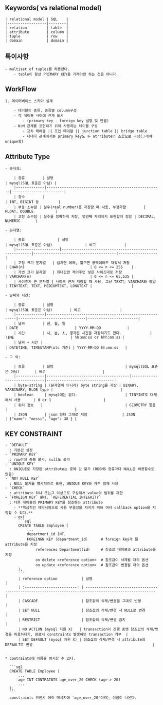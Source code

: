 ## Keywords( vs relational model)

    | relational model | SQL    |
    |------------------|--------|
    | relation         | table  |
    | attribute        | column |
    | tuple            | row    |
    | domain           | domain |


## 특이사항

    - multiset of tuples를 허용한다.
        - table이 항상 PRIMARY KEY를 가져야만 하는 것은 아니다.


## WorkFlow

    1. 데이터베이스 스키마 설계

        - 테이블의 종류, 종류별 column구성
        - 각 테이블 사이에 관계 표시
            - (primary key - foreign key 설정 및 연결)
        - N:M 관계를 표현하기 위해 사용하는 테이블 구성
            - 교차 테이블 || 조인 테이블 || junction table || bridge table
            - 다대다 관계에서는 primary key도 두 atrribute의 조합으로 구성(그래야 unique함)


## Attribute Type

    - 숫자형:

        | 종류        | 설명                                                | mysql(SQL 표준은 아님) |
        |-------------|-----------------------------------------------------|------------------------|
        | 정수        |                                                     | INT, BIGINT 등         |
        | 부동 소수점 | 실수(real number)를 저장할 때 사용, 부정확함        | FLOAT, DOUBLE          |
        | 고정 소수점 | 실수를 정확하게 저장, 몇번째 자리까지 표현할지 정함 | DECIMAL, NUMERIC       |

    - 문자열:

        | 종류               | 설명                                                   | mysql(SQL 표준은 아님)               | 비고             |
        |--------------------|--------------------------------------------------------|--------------------------------------|------------------|
        | 고정 크기 문자열   | 넘치면 에러, 짧으면 공백이라도 채워서 저장             | CHAR(n)                              | 0 <= n <= 255    |
        | 가변 크기 문자열   | 최대값만 적어주면 넣은 사이즈대로 저장                 | VARCHAR(n)                           | 0 <= n <= 65,535 |
        | 사이즈가 큰 문자열 | 사이즈 큰거 저장할 때 사용, 그냥 TEXT는 VARCHAR와 동일 | TINYTEXT, TEXT, MEDIUMTEXT, LONGTEXT |                  |

    - 날짜와 시간:

        | 종류        | 설명                                                   | mysql(SQL 표준은 아님)        | 비고                  |
        |-------------|--------------------------------------------------------|-------------------------------|-----------------------|
        | 날짜        | 년, 월, 일                                             | DATE                          | YYYY-MM-DD            |
        | 시간        | 시, 분, 초, 경과된 시간을 저장하기도 한다.             | TIME                          | hh:mm:ss or hhh:mm:ss |
        | 날짜 + 시간 |                                                        | DATETIME, TIMESTAMP(utc 기준) | YYYY-MM-DD hh:mm:ss   |

    - 그 외:

        | 종류        | 설명                                 | mysql(SQL 표준은 아님)       | 비고                          |
        |-------------|--------------------------------------|------------------------------|-------------------------------|
        | byte-string | (문자열이 아니라) byte string을 저장 | BINARY, VARBINARY, BLOB type |                               |
        | boolean     | mysql에는 없다.                      | TINYINT로 대체해서 사용      | 0 or 1                        |
        | 위치 정보   |                                      | GEOMETRY 등등                |                               |
        | JSON        | json 형태 그대로 저장                | JSON                         | {"name": "messi", "age": 38 } |


## KEY CONSTRAINT

    - `DEFAULT`
      : 기본값 설정
    - `PRIMARY KEY`
      : row간에 중복 불가, null도 불가
    - `UNIQUE KEY`
      : UNIQUE로 지정된 attribute는 중복 값 불가 (RDBMS 종류마다 NULL은 허용할수도 있음)
    - `NOT NULL KEY`
      : NULL 불가를 명시적으로 표현, UNIQUE KEY와 자주 함께 사용
    - `CHECK`
      : attribute 하나 또는그 이상으로 구성해서 value의 범위를 제한
    - `FOREIGN KEY` aka. `REFERENTIAL INTEGRITY`
      : 다른 테이블의 PRIMARY KEY를 참조하는 attribute
        - **핵심적인 제약사항으로 사용 무결성을 지키기 위해 여러 callback option을 지정할 수 있다.**
        - ex)
          ```sql
          CREATE TABLE Employee (
              ...
              department_id INT,
              FOREINGN KEY (department_id)      # foreign key가 될 attribute를 지정
                  references Department(id)     # 참조할 테이블과 attribute를 지정
                  on delete <reference option>  # 참조값이 삭제될 때의 옵션
                  on update <reference option>  # 참조값이 변경될 때의 옵션
          );
          ```
          | reference option           | 설명                                                                                                   |
          | :------------------------: | ------------------------------------------------------------------------------------------------------ |
          | CASCADE                    | 참조값의 삭제/변경을 그대로 반영                                                                       |
          | SET NULL                   | 참조값의 삭제/변경 시 NULL로 변경                                                                      |
          | RESTRICT                   | 참조값의 삭제/변경 금지                                                                                |
          | NO ACTION (mysql 지원 X)   | transaction이 진행 중엔 참조값의 삭제/변경을 허용하다가, 완료시 constraints 발생하면 transaction 거부  |
          | SET DEFAULT (mysql 지원 X) | 참조값의 삭제/변경 시 attribute의 DEFAULT로 변경                                                       |


    * contraints에 이름을 명시할 수 있다.

      ```sql
      CREATE TABLE Employee (
          ...
          age INT CONTRAINTS age_over_20 CHECK (age > 20)
          ...
      );
      ```
      constraints 위반시 에러 메시지에 'age_over_20'이라는 이름이 나온다.
